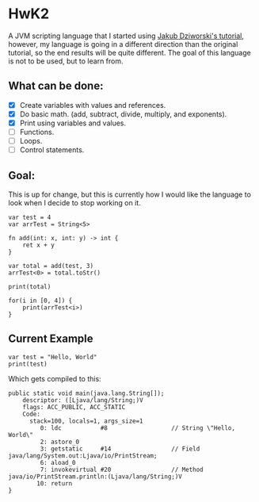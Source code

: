 # HwK2
A JVM scripting language that I started using [Jakub Dziworski's tutorial](http://jakubdziworski.github.io/enkel/2016/03/10/enkel_first.html), however, my language is going in a different direction than the original tutorial, so the end results will be quite different. The goal of this language is not to be used, but to learn from.

## What can be done:
- [x] Create variables with values and references.
- [x] Do basic math. (add, subtract, divide, multiply, and exponents).
- [x] Print using variables and values.
- [ ] Functions.
- [ ] Loops.
- [ ] Control statements.

## Goal:
This is up for change, but this is currently how I would like the language to look when I decide to stop working on it.
```
var test = 4
var arrTest = String<5>

fn add(int: x, int: y) -> int {
    ret x + y
}

var total = add(test, 3)
arrTest<0> = total.toStr()

print(total)

for(i in [0, 4]) {
    print(arrTest<i>)
}
```

## Current Example
```
var test = "Hello, World"
print(test)
```

Which gets compiled to this:
```
public static void main(java.lang.String[]);
    descriptor: ([Ljava/lang/String;)V
    flags: ACC_PUBLIC, ACC_STATIC
    Code:
      stack=100, locals=1, args_size=1
         0: ldc           #8                  // String \"Hello, World\"
         2: astore_0
         3: getstatic     #14                 // Field java/lang/System.out:Ljava/io/PrintStream;
         6: aload_0
         7: invokevirtual #20                 // Method java/io/PrintStream.println:(Ljava/lang/String;)V
        10: return
}
```